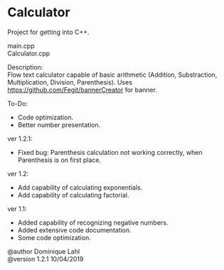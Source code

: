 # Calculator

Project for getting into C++.

main.cpp                                                                                                          
Calculator.cpp

Description:                                                                                                
Flow text calculator capable of basic arithmetic (Addition, Substraction, Multiplication, Division, Parenthesis). 
Uses https://github.com/Fegit/bannerCreator for banner.

To-Do: 
- Code optimization.
- Better number presentation.
 
ver 1.2.1:
- Fixed bug: Parenthesis calculation not working correctly, when Parenthesis is on first place.

ver 1.2:
- Add capability of calculating exponentials.
- Add capability of calculating factorial.

ver 1.1:
- Added capability of recognizing negative numbers.
- Added extensive code documentation.
- Some code optimization.

@author Dominique Lahl                                                                                            
@version 1.2.1 10/04/2019	
